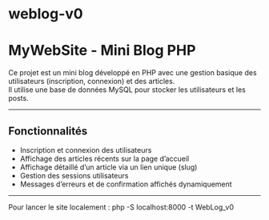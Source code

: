 # weblog-v0

# MyWebSite - Mini Blog PHP

Ce projet est un mini blog développé en PHP avec une gestion basique des utilisateurs (inscription, connexion) et des articles.  
Il utilise une base de données MySQL pour stocker les utilisateurs et les posts.

---

## Fonctionnalités

- Inscription et connexion des utilisateurs
- Affichage des articles récents sur la page d’accueil
- Affichage détaillé d’un article via un lien unique (slug)
- Gestion des sessions utilisateurs
- Messages d’erreurs et de confirmation affichés dynamiquement

---

Pour lancer le site localement : php -S localhost:8000 -t WebLog_v0